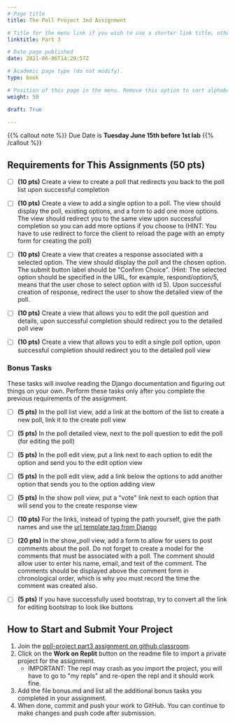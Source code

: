 ```yaml
---
# Page title
title: The Poll Project 3nd Assignment

# Title for the menu link if you wish to use a shorter link title, otherwise remove this option.
linktitle: Part 3

# Date page published
date: 2021-06-06T14:29:57Z

# Academic page type (do not modify).
type: book

# Position of this page in the menu. Remove this option to sort alphabetically.
weight: 50

draft: True

---
```


{{% callout note %}}
Due Date is <strong>Tuesday June 15th before 1st lab</strong>
{{% /callout %}}

## Requirements for This Assignments (50 pts)

- [ ] **(10 pts)** Create a view to create a poll that redirects you back to the poll list upon successful completion
- [ ] **(10 pts)** Create a view to add a single option to a poll. The view should display the poll, existing options, and a form to add one more options. The view should redirect you to the same view upon successful completion so you can add more options if you choose to (HINT: You have to use redirect to force the client to reload the page with an empty form for creating the poll)
- [ ] **(10 pts)** Create a view that creates a response associated with a selected option. The view should display the poll and the chosen option. The submit button label should be "Confirm Choice". (Hint: The selected option should be specified in the URL, for example, respond/option/5, means that the user chose to select option with id 5). Upon successful creation of response, redirect the user to show the detailed view of the poll.
- [ ] **(10 pts)** Create a view that allows you to edit the poll question and details, upon successful completion should redirect you to the detailed poll view
- [ ] **(10 pts)** Create a view that allows you to edit a single poll option, upon successful completion should redirect you to the detailed poll view


### Bonus Tasks

These tasks will involve reading the Django documentation and figuring out things on your own. Perform these tasks only after you complete the previous requirements of the assignment.


- [ ] **(5 pts)** In the poll list view, add a link at the bottom of the list to create a new poll, link it to the create poll view
- [ ] **(5 pts)** In the poll detailed view, next to the poll question to edit the poll (for editing the poll)
- [ ] **(5 pts)** In the poll edit view, put a link next to each option to edit the option and send you to the edit option view
- [ ] **(5 pts)** In the poll edit view, add a link below the options to add another option that sends you to the option adding view
- [ ] **(5 pts)** In the show poll view, put a "vote" link next to each option that will send you to the create response view
- [ ] **(10 pts)** For the links, instead of typing the path yourself, give the path names and use the [url template tag from Django](https://docs.djangoproject.com/en/3.2/ref/templates/builtins/#url)
- [ ] **(20 pts)** In the show_poll view, add a form to allow for users to post comments about the poll. Do not forget to create a model for the comments that must be associated with a poll. The comment should allow user to enter his name, email, and text of the comment. The comments should be displayed above the comment form in chronological order, which is why you must record the time the comment was created also.
- [ ] **(5 pts)** If you have successfully used bootstrap, try to convert all the link for editing bootstrap to look like buttons


## How to Start and Submit Your Project

1. Join the [poll-project part3 assignment on github classroom](https://classroom.github.com/a/X5Kr-4oh).
2. Click on the **Work on Replit** button on the readme file to import a private project for the assignment.
   - IMPORTANT: The repl may crash as you import the project, you will have to go to "my repls" and re-open the repl and it should work fine.
3. Add the file bonus.md and list all the additional bonus tasks you completed in your assignment.
4. When done, commit and push your work to GitHub. You can continue to make changes and push code after submission.
